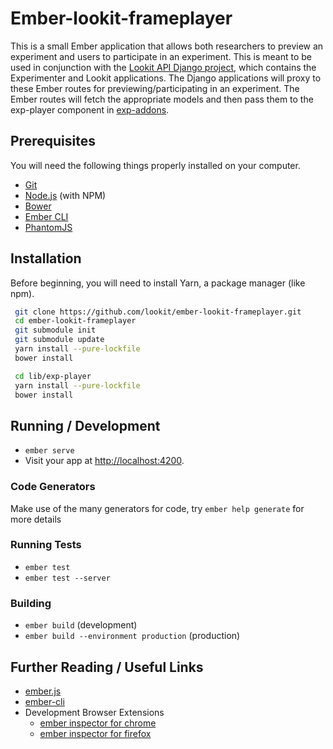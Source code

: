 # Ember-lookit-frameplayer

This is a small Ember application that allows both researchers to preview an experiment and users to
participate in an experiment. This is meant to be used in conjunction with the [Lookit API Django project](https://github.com/lookit/lookit-api), which contains the Experimenter and Lookit applications.
The Django applications will proxy to these Ember routes for previewing/participating in an experiment.
The Ember routes will fetch the appropriate models and then pass them to the exp-player component in [exp-addons](https://github.com/lookit/exp-addons).

## Prerequisites

You will need the following things properly installed on your computer.

* [Git](http://git-scm.com/)
* [Node.js](http://nodejs.org/) (with NPM)
* [Bower](http://bower.io/)
* [Ember CLI](http://ember-cli.com/)
* [PhantomJS](http://phantomjs.org/)

## Installation

Before beginning, you will need to install Yarn, a package manager (like npm).

```bash
 git clone https://github.com/lookit/ember-lookit-frameplayer.git
 cd ember-lookit-frameplayer
 git submodule init
 git submodule update
 yarn install --pure-lockfile
 bower install

 cd lib/exp-player
 yarn install --pure-lockfile
 bower install
```

## Running / Development

* `ember serve`
* Visit your app at [http://localhost:4200](http://localhost:4200).

### Code Generators

Make use of the many generators for code, try `ember help generate` for more details

### Running Tests

* `ember test`
* `ember test --server`

### Building

* `ember build` (development)
* `ember build --environment production` (production)

## Further Reading / Useful Links

* [ember.js](http://emberjs.com/)
* [ember-cli](http://ember-cli.com/)
* Development Browser Extensions
  * [ember inspector for chrome](https://chrome.google.com/webstore/detail/ember-inspector/bmdblncegkenkacieihfhpjfppoconhi)
  * [ember inspector for firefox](https://addons.mozilla.org/en-US/firefox/addon/ember-inspector/)
